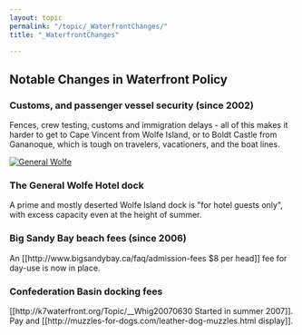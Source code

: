 ```yaml
---
layout: topic
permalink: "/topic/_WaterfrontChanges/"
title: "_WaterfrontChanges"

---
```


<h2 class="clearboth">Notable Changes in Waterfront Policy
<h3>Customs, and passenger vessel security (since 2002)</h3>Fences, crew testing, customs and immigration delays - all of this makes it harder to get to Cape Vincent from Wolfe Island, or to Boldt Castle from Gananoque, which is tough on travelers, vacationers, and the boat lines.

<a href="http://k7waterfront.org/Images/GeneralWolfeDock.jpg"><img src="http://K7Waterfront.org/Images/GeneralWolfeDock100h.jpg" alt="General Wolfe" class="floatright"></a><h3>The General Wolfe Hotel dock</h3>
A prime and mostly deserted Wolfe Island dock is "for hotel guests only", with excess capacity even at the height of summer.

<h3>Big Sandy Bay beach fees (since 2006)</h3>An [[http://www.bigsandybay.ca/faq/admission-fees $8 per head]] fee for day-use is now in place.

<h3>Confederation Basin docking fees</h3>[[http://k7waterfront.org/Topic/__Whig20070630 Started in summer 2007]].  Pay and [[http://muzzles-for-dogs.com/leather-dog-muzzles.html display]].


